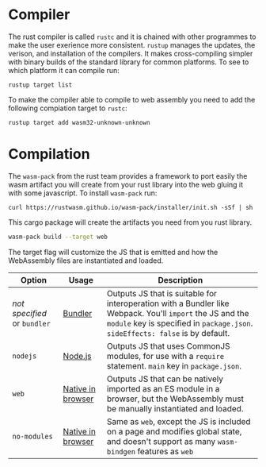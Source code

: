 # Compiler 
The rust compiler is called ```rustc``` and it is chained with other programmes
to make the user exerience more consistent. ```rustup``` manages the updates,
the verison, and installation of the compilers. It makes
cross-compiling simpler with binary builds of the standard library
for common platforms. To see to which platform it can compile run:

```terminal
rustup target list
```
To make the compiler able to compile to web assembly you need to add the following
compiation target to ```rustc```:

```terminal 
rustup target add wasm32-unknown-unknown
```

# Compilation
The ```wasm-pack``` from the rust team provides a framework to port easily the
wasm artifact you will create from your rust library into the web gluing it with
some javascript. To install ```wasm-pack``` run:

```temrinal 
curl https://rustwasm.github.io/wasm-pack/installer/init.sh -sSf | sh
```

This cargo package will create the artifacts you need from you rust library.
```sh
wasm-pack build --target web
```
The target flag will customize the JS that is emitted and how the WebAssembly files are instantiated and loaded.

<table><thead><tr><th> Option    </th><th> Usage </th><th> Description                                                                                                     </th></tr></thead><tbody>
<tr><td> <em>not specified</em> or <code class="hljs">bundler</code> </td><td> <a href="https://rustwasm.github.io/docs/wasm-bindgen/reference/deployment.html#bundlers">Bundler</a> </td><td> Outputs JS that is suitable for interoperation with a Bundler like Webpack. You'll <code class="hljs">import</code> the JS and the <code class="hljs">module</code> key is specified in <code class="hljs">package.json</code>. <code class="hljs">sideEffects: false</code> is by default. </td></tr>
<tr><td> <code class="hljs">nodejs</code>  </td><td> <a href="https://rustwasm.github.io/docs/wasm-bindgen/reference/deployment.html#nodejs">Node.js</a> </td><td> Outputs JS that uses CommonJS modules, for use with a <code class="hljs">require</code> statement. <code class="hljs">main</code> key in <code class="hljs">package.json</code>. </td></tr>
<tr><td> <code class="hljs">web</code> </td><td> <a href="https://rustwasm.github.io/docs/wasm-bindgen/reference/deployment.html#without-a-bundler">Native in browser</a> </td><td> Outputs JS that can be natively imported as an ES module in a browser, but the WebAssembly must be manually instantiated and loaded. </td></tr>
<tr><td> <code class="hljs">no-modules</code> </td><td> <a href="https://rustwasm.github.io/docs/wasm-bindgen/reference/deployment.html#without-a-bundler">Native in browser</a> </td><td> Same as <code class="hljs">web</code>, except the JS is included on a page and modifies global state, and doesn't support as many <code class="hljs">wasm-bindgen</code> features as <code class="hljs">web</code> </td></tr>
</tbody></table>